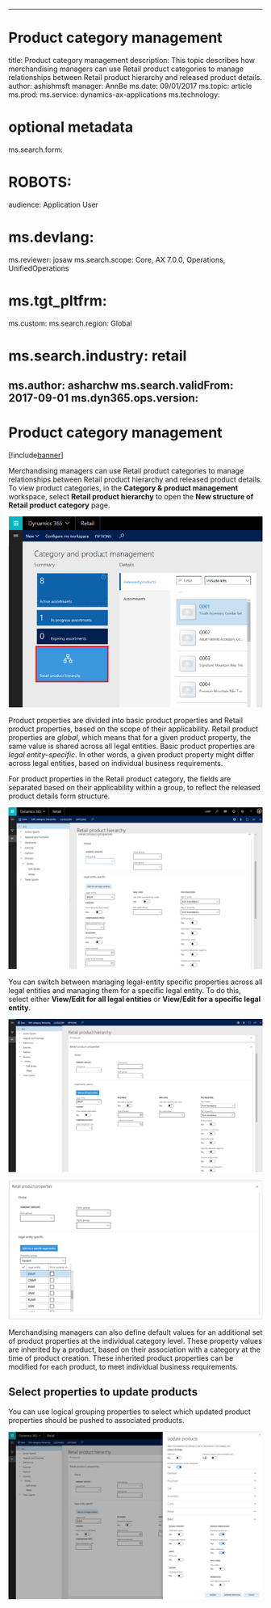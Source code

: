 
---
# Product category management

title: Product category management 
description: This topic describes how merchandising managers can use Retail product categories to manage relationships between Retail product hierarchy and released product details. 
author: ashishmsft
manager: AnnBe
ms.date: 09/01/2017
ms.topic: article
ms.prod: 
ms.service: dynamics-ax-applications
ms.technology: 

# optional metadata

ms.search.form: 
# ROBOTS: 
audience: Application User
# ms.devlang: 
ms.reviewer: josaw
ms.search.scope: Core, AX 7.0.0, Operations, UnifiedOperations
# ms.tgt_pltfrm: 
ms.custom: 
ms.search.region: Global
# ms.search.industry: retail
ms.author: asharchw
ms.search.validFrom: 2017-09-01
ms.dyn365.ops.version: 
---

# Product category management

[!include[banner](./includes/banner.md)]

Merchandising managers can use Retail product categories to manage relationships between Retail product hierarchy and released product details. To view product categories, in the **Category & product management**  workspace, select **Retail product hierarchy** to open the **New structure of Retail product category** page. 

![Category & product management workspace](media/LaunchRetailProductHierarchy.png)

Product properties are divided into basic product properties and Retail product properties, based on the scope of their applicability. Retail product properties are *global*, which means that for a given product property, the same value is shared across all legal entities. Basic product properties are *legal entity–specific*. In other words, a given product property might differ across legal entities, based on individual business requirements.

For product properties in the Retail product category, the fields are separated based on their applicability within a group, to reflect the released product details form structure.

![Grouping of fields based on their scope of applicability](media/NoticeGroupingOfFieldsBasedOnTheirScope.PNG)

You can switch between managing legal-entity specific properties across all legal entities and managing them for a specific legal entity. To do this, select either **View/Edit for all legal entities** or **View/Edit for a specific legal entity**.

![Toggle view between an individual and all Legal entities](media/ToggleBackToEditForSpecificLegalEntity.PNG)

![Toggle view between an individual and all Legal entities](media/ToggleToEditForAllLegalEntities.PNG)  

Merchandising managers can also define default values for an additional set of product properties at the individual category level. These property values are inherited by a product, based on their association with a category at the time of product creation. These inherited product properties can be modified for each product, to meet individual business requirements.

## Select properties to update products

You can use logical grouping properties to select which updated product properties should be pushed to associated products. 

![New enhanced view of Update products](media/NewUpdateProductsEnhancedView.PNG)


